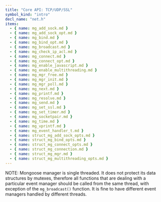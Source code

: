 ```yaml
---
title: "Core API: TCP/UDP/SSL"
symbol_kind: "intro"
decl_name: "net.h"
items:
  - { name: mg_add_sock.md }
  - { name: mg_add_sock_opt.md }
  - { name: mg_bind.md }
  - { name: mg_bind_opt.md }
  - { name: mg_broadcast.md }
  - { name: mg_check_ip_acl.md }
  - { name: mg_connect.md }
  - { name: mg_connect_opt.md }
  - { name: mg_enable_javascript.md }
  - { name: mg_enable_multithreading.md }
  - { name: mg_mgr_free.md }
  - { name: mg_mgr_init.md }
  - { name: mg_mgr_poll.md }
  - { name: mg_next.md }
  - { name: mg_printf.md }
  - { name: mg_resolve.md }
  - { name: mg_send.md }
  - { name: mg_set_ssl.md }
  - { name: mg_set_timer.md }
  - { name: mg_socketpair.md }
  - { name: mg_time.md }
  - { name: mg_vprintf.md }
  - { name: mg_event_handler_t.md }
  - { name: struct_mg_add_sock_opts.md }
  - { name: struct_mg_bind_opts.md }
  - { name: struct_mg_connect_opts.md }
  - { name: struct_mg_connection.md }
  - { name: struct_mg_mgr.md }
  - { name: struct_mg_multithreading_opts.md }
---
```


NOTE: Mongoose manager is single threaded. It does not protect
its data structures by mutexes, therefore all functions that are dealing
with a particular event manager should be called from the same thread,
with exception of the `mg_broadcast()` function. It is fine to have different
event managers handled by different threads.

